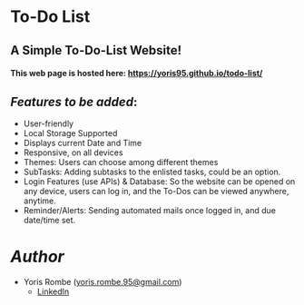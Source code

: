 # To-Do List

## A Simple To-Do-List Website!

#### This web page is hosted here: https://yoris95.github.io/todo-list/

## *Features to be added*:
* User-friendly
* Local Storage Supported
* Displays current Date and Time
* Responsive, on all devices
* Themes: Users can choose among different themes
* SubTasks: Adding subtasks to the enlisted tasks, could be an option.
* Login Features (use APIs) & Database: So the website can be opened on any device, users can log in, and the To-Dos can be viewed anywhere, anytime.
* Reminder/Alerts: Sending automated mails once logged in, and due date/time set.

# *Author*

* Yoris Rombe (yoris.rombe.95@gmail.com)
  - [LinkedIn](www.linkedin.com/in/yoris-rombe-327115146)
